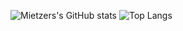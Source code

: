 ![Mietzers's GitHub stats](https://github-readme-stats.vercel.app/api?username=Mietzer&show_icons=true&theme=tokyonight)
![Top Langs](https://github-readme-stats.vercel.app/api/top-langs/?username=anuraghazra&layout=compact&theme=tokyonight)



